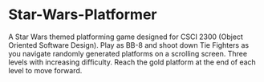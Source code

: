 # Star-Wars-Platformer
A Star Wars themed platforming game designed for CSCI 2300 (Object Oriented Software Design). Play as BB-8 and shoot down Tie Fighters as you navigate randomly generated platforms on a scrolling screen. Three levels with increasing difficulty. Reach the gold platform at the end of each level to move forward. 
